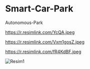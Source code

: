 # Smart-Car-Park
 Autonomous-Park

https://r.resimlink.com/YcQA.jpeg


https://r.resimlink.com/Vxm1gosZ.jpeg


https://r.resimlink.com/fR4KdBF.jpeg

![Resim1](https://user-images.githubusercontent.com/77065124/153937883-94ba7aec-0024-4be8-b29e-231ddbba72d8.jpeg)



